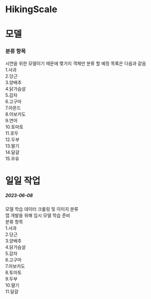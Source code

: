# HikingScale
<h1>모델</h1>
<h3>분류 항목</h3>
시연을 위한 모델이기 때문에 몇가지 객체만 분류 할 예정 목록은 다음과 같음<br>
1.사과<br>
2.당근<br>
3.양배추<br>
4.닭가슴살<br>
5.감자<br>
6.고구마<br>
7.아몬드<br>
8.아보카도<br>
9.연어<br>
10.토마토<br>
11.호두<br>
12.두부<br>
13.딸기<br>
14.달걀<br>
15.우유<br>

<h1>일일 작업</h1>
<h5>2023-06-08</h5>
모델 학습 데이터 크롤링 및 이미지 분류<br>
앱 개발을 위해 임시 모델 학습 준비<br>
분류 항목<br>
1.사과<br>
2.당근<br>
3.양배추<br>
4.닭가슴살<br>
5.감자<br>
6.고구마<br>
7.아보카도<br>
8.토마토<br>
9.두부<br>
10.딸기<br>
11.달걀<br>
